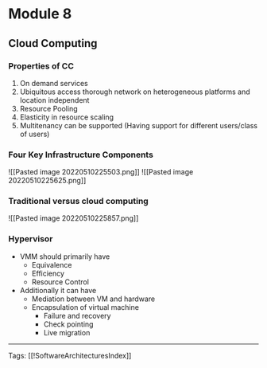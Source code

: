 # Module 8
## Cloud Computing
### Properties of CC
1. On demand services
2. Ubiquitous access thorough network on heterogeneous platforms and location independent
3. Resource Pooling
4. Elasticity in resource scaling
5. Multitenancy can be supported (Having support for different users/class of users)

### Four Key Infrastructure Components
![[Pasted image 20220510225503.png]]
![[Pasted image 20220510225625.png]]

### Traditional versus cloud computing
![[Pasted image 20220510225857.png]]

### Hypervisor
- VMM should primarily have
	- Equivalence
	- Efficiency
	- Resource Control
- Additionally it can have
	- Mediation between VM and hardware
	- Encapsulation of virtual machine
		- Failure and recovery
		- Check pointing
		- Live migration



---
Tags: [[!SoftwareArchitecturesIndex]]
